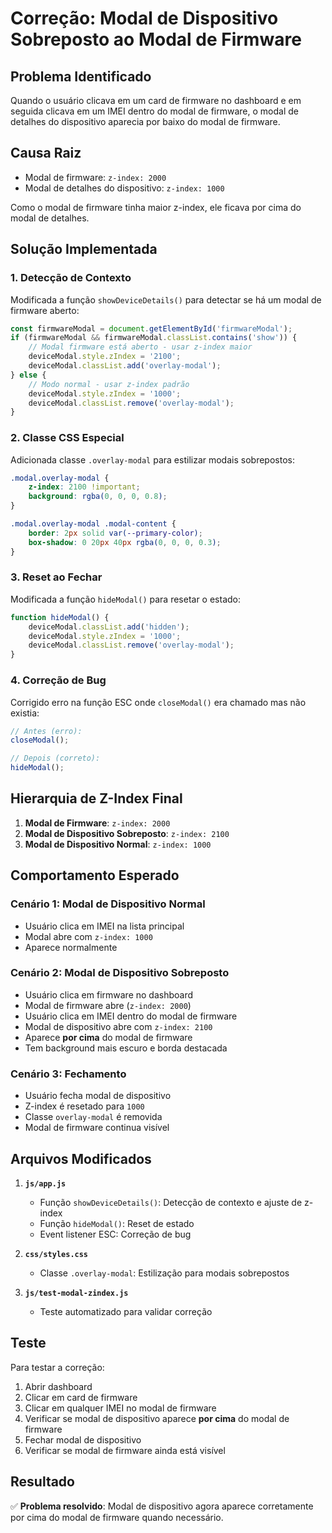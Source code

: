 # Correção: Modal de Dispositivo Sobreposto ao Modal de Firmware

## Problema Identificado
Quando o usuário clicava em um card de firmware no dashboard e em seguida clicava em um IMEI dentro do modal de firmware, o modal de detalhes do dispositivo aparecia por baixo do modal de firmware.

## Causa Raiz
- Modal de firmware: `z-index: 2000`
- Modal de detalhes do dispositivo: `z-index: 1000`

Como o modal de firmware tinha maior z-index, ele ficava por cima do modal de detalhes.

## Solução Implementada

### 1. Detecção de Contexto
Modificada a função `showDeviceDetails()` para detectar se há um modal de firmware aberto:

```javascript
const firmwareModal = document.getElementById('firmwareModal');
if (firmwareModal && firmwareModal.classList.contains('show')) {
    // Modal firmware está aberto - usar z-index maior
    deviceModal.style.zIndex = '2100';
    deviceModal.classList.add('overlay-modal');
} else {
    // Modo normal - usar z-index padrão
    deviceModal.style.zIndex = '1000';
    deviceModal.classList.remove('overlay-modal');
}
```

### 2. Classe CSS Especial
Adicionada classe `.overlay-modal` para estilizar modais sobrepostos:

```css
.modal.overlay-modal {
    z-index: 2100 !important;
    background: rgba(0, 0, 0, 0.8);
}

.modal.overlay-modal .modal-content {
    border: 2px solid var(--primary-color);
    box-shadow: 0 20px 40px rgba(0, 0, 0, 0.3);
}
```

### 3. Reset ao Fechar
Modificada a função `hideModal()` para resetar o estado:

```javascript
function hideModal() {
    deviceModal.classList.add('hidden');
    deviceModal.style.zIndex = '1000';
    deviceModal.classList.remove('overlay-modal');
}
```

### 4. Correção de Bug
Corrigido erro na função ESC onde `closeModal()` era chamado mas não existia:

```javascript
// Antes (erro):
closeModal();

// Depois (correto):
hideModal();
```

## Hierarquia de Z-Index Final

1. **Modal de Firmware**: `z-index: 2000`
2. **Modal de Dispositivo Sobreposto**: `z-index: 2100`
3. **Modal de Dispositivo Normal**: `z-index: 1000`

## Comportamento Esperado

### Cenário 1: Modal de Dispositivo Normal
- Usuário clica em IMEI na lista principal
- Modal abre com `z-index: 1000`
- Aparece normalmente

### Cenário 2: Modal de Dispositivo Sobreposto
- Usuário clica em firmware no dashboard
- Modal de firmware abre (`z-index: 2000`)
- Usuário clica em IMEI dentro do modal de firmware
- Modal de dispositivo abre com `z-index: 2100`
- Aparece **por cima** do modal de firmware
- Tem background mais escuro e borda destacada

### Cenário 3: Fechamento
- Usuário fecha modal de dispositivo
- Z-index é resetado para `1000`
- Classe `overlay-modal` é removida
- Modal de firmware continua visível

## Arquivos Modificados

1. **`js/app.js`**
   - Função `showDeviceDetails()`: Detecção de contexto e ajuste de z-index
   - Função `hideModal()`: Reset de estado
   - Event listener ESC: Correção de bug

2. **`css/styles.css`**
   - Classe `.overlay-modal`: Estilização para modais sobrepostos

3. **`js/test-modal-zindex.js`**
   - Teste automatizado para validar correção

## Teste
Para testar a correção:
1. Abrir dashboard
2. Clicar em card de firmware
3. Clicar em qualquer IMEI no modal de firmware
4. Verificar se modal de dispositivo aparece **por cima** do modal de firmware
5. Fechar modal de dispositivo
6. Verificar se modal de firmware ainda está visível

## Resultado
✅ **Problema resolvido**: Modal de dispositivo agora aparece corretamente por cima do modal de firmware quando necessário.
